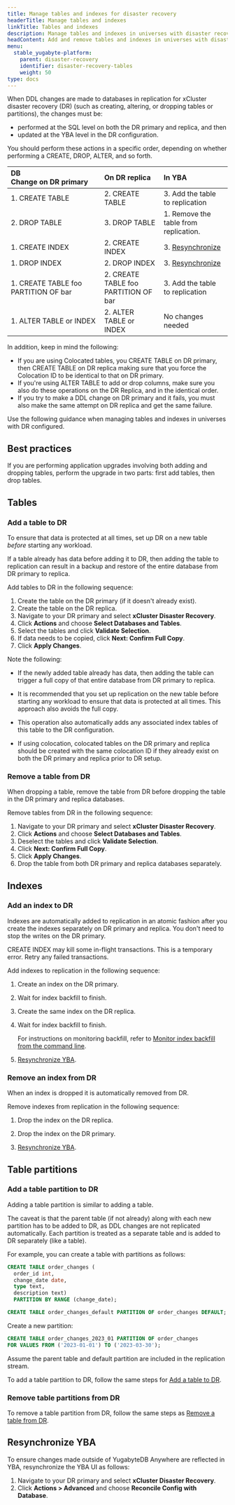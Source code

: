 ```yaml
---
title: Manage tables and indexes for disaster recovery
headerTitle: Manage tables and indexes
linkTitle: Tables and indexes
description: Manage tables and indexes in universes with disaster recovery
headContent: Add and remove tables and indexes in universes with disaster recovery
menu:
  stable_yugabyte-platform:
    parent: disaster-recovery
    identifier: disaster-recovery-tables
    weight: 50
type: docs
---
```


When DDL changes are made to databases in replication for xCluster disaster recovery (DR) (such as creating, altering, or dropping tables or partitions), the changes must be:

- performed at the SQL level on both the DR primary and replica, and then
- updated at the YBA level in the DR configuration.

You should perform these actions in a specific order, depending on whether performing a CREATE, DROP, ALTER, and so forth.

| DB Change&nbsp;on&nbsp;DR&nbsp;primary | On DR replica | In YBA |
| :----------- | :----------- | :--- |
| 1. CREATE TABLE | 2. CREATE TABLE | 3. Add the table to replication |
| 2. DROP TABLE   | 3. DROP TABLE   | 1. Remove the table from replication. |
| 1. CREATE INDEX | 2. CREATE INDEX | 3. [Resynchronize](#resynchronize-yba) |
| 1. DROP INDEX   | 2. DROP INDEX   | 3. [Resynchronize](#resynchronize-yba) |
| 1. CREATE TABLE foo PARTITION OF bar | 2. CREATE TABLE foo PARTITION OF bar | 3. Add the table to replication |
| 1. ALTER TABLE or INDEX | 2. ALTER TABLE or INDEX | No changes needed |

In addition, keep in mind the following:

- If you are using Colocated tables, you CREATE TABLE on DR primary, then CREATE TABLE on DR replica making sure that you force the Colocation ID to be identical to that on DR primary.
- If you're using ALTER TABLE to add or drop columns, make sure you also do these operations on the DR Replica, and in the identical order.
- If you try to make a DDL change on DR primary and it fails, you must also make the same attempt on DR replica and get the same failure.

Use the following guidance when managing tables and indexes in universes with DR configured.

## Best practices

If you are performing application upgrades involving both adding and dropping tables, perform the upgrade in two parts: first add tables, then drop tables.

## Tables

### Add a table to DR

To ensure that data is protected at all times, set up DR on a new table _before_ starting any workload.

If a table already has data before adding it to DR, then adding the table to replication can result in a backup and restore of the entire database from DR primary to replica.

Add tables to DR in the following sequence:

1. Create the table on the DR primary (if it doesn't already exist).
1. Create the table on the DR replica.
1. Navigate to your DR primary and select **xCluster Disaster Recovery**.
1. Click **Actions** and choose **Select Databases and Tables**.
1. Select the tables and click **Validate Selection**.
1. If data needs to be copied, click **Next: Confirm Full Copy**.
1. Click **Apply Changes**.

Note the following:

- If the newly added table already has data, then adding the table can trigger a full copy of that entire database from DR primary to replica.

- It is recommended that you set up replication on the new table before starting any workload to ensure that data is protected at all times. This approach also avoids the full copy.

- This operation also automatically adds any associated index tables of this table to the DR configuration.

- If using colocation, colocated tables on the DR primary and replica should be created with the same colocation ID if they already exist on both the DR primary and replica prior to DR setup.

### Remove a table from DR

When dropping a table, remove the table from DR before dropping the table in the DR primary and replica databases.

Remove tables from DR in the following sequence:

1. Navigate to your DR primary and select **xCluster Disaster Recovery**.
1. Click **Actions** and choose **Select Databases and Tables**.
1. Deselect the tables and click **Validate Selection**.
1. Click **Next: Confirm Full Copy**.
1. Click **Apply Changes**.
1. Drop the table from both DR primary and replica databases separately.

## Indexes

### Add an index to DR

Indexes are automatically added to replication in an atomic fashion after you create the indexes separately on DR primary and replica. You don't need to stop the writes on the DR primary.

CREATE INDEX may kill some in-flight transactions. This is a temporary error. Retry any failed transactions.

Add indexes to replication in the following sequence:

1. Create an index on the DR primary.

1. Wait for index backfill to finish.

1. Create the same index on the DR replica.

1. Wait for index backfill to finish.

    For instructions on monitoring backfill, refer to [Monitor index backfill from the command line](https://yugabytedb.tips/?p=2215).

1. [Resynchronize YBA](#resynchronize-yba).

### Remove an index from DR

When an index is dropped it is automatically removed from DR.

Remove indexes from replication in the following sequence:

1. Drop the index on the DR replica.

1. Drop the index on the DR primary.

1. [Resynchronize YBA](#resynchronize-yba).

## Table partitions

### Add a table partition to DR

Adding a table partition is similar to adding a table.

The caveat is that the parent table (if not already) along with each new partition has to be added to DR, as DDL changes are not replicated automatically. Each partition is treated as a separate table and is added to DR separately (like a table).

For example, you can create a table with partitions as follows:

```sql
CREATE TABLE order_changes (
  order_id int,
  change_date date,
  type text,
  description text)
  PARTITION BY RANGE (change_date);  
```

```sql
CREATE TABLE order_changes_default PARTITION OF order_changes DEFAULT;
```

Create a new partition:

```sql
CREATE TABLE order_changes_2023_01 PARTITION OF order_changes
FOR VALUES FROM ('2023-01-01') TO ('2023-03-30');
```

Assume the parent table and default partition are included in the replication stream.

To add a table partition to DR, follow the same steps for [Add a table to DR](#add-a-table-to-dr).

### Remove table partitions from DR

To remove a table partition from DR, follow the same steps as [Remove a table from DR](#remove-a-table-from-dr).

## Resynchronize YBA

To ensure changes made outside of YugabyteDB Anywhere are reflected in YBA, resynchronize the YBA UI as follows:

1. Navigate to your DR primary and select **xCluster Disaster Recovery**.
1. Click **Actions > Advanced** and choose **Reconcile Config with Database**.
